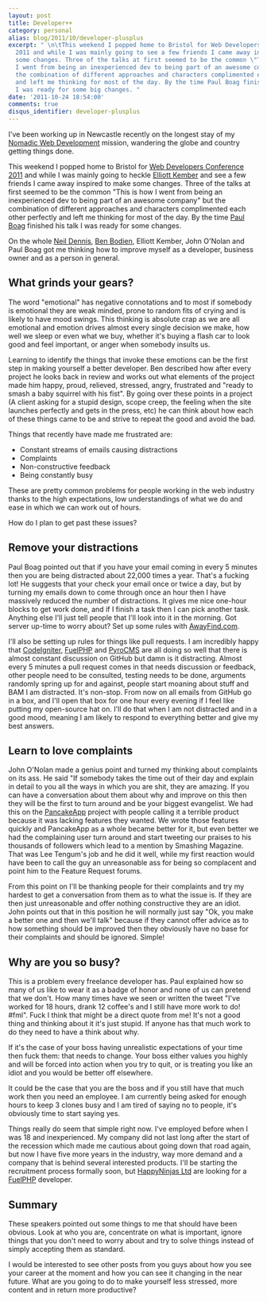 ```yaml
---
layout: post
title: Developer++
category: personal
alias: blog/2011/10/developer-plusplus
excerpt: " \n\tThis weekend I popped home to Bristol for Web Developers Conference
  2011 and while I was mainly going to see a few friends I came away inspired to make
  some changes. Three of the talks at first seemed to be the common \"This is how
  I went from being an inexperienced dev to being part of an awesome company\" but
  the combination of different approaches and characters complimented each other perfectly
  and left me thinking for most of the day. By the time Paul Boag finished his talk
  I was ready for some big changes. "
date: '2011-10-24 18:54:00'
comments: true
disqus_identifier: developer-plusplus
---
```


I've been working up in Newcastle recently on the longest stay of my [Nomadic Web Development](/blog/2011/08/nomadic-web-development) mission, wandering the globe and country getting things done.

This weekend I popped home to Bristol for [Web Developers Conference 2011](http://webdevconf.com/) and while I was mainly going to heckle [Elliott Kember](http://elliottkember.com) and see a few friends I came away inspired to make some changes. Three of the talks at first seemed to be the common "This is how I went from being an inexperienced dev to being part of an awesome company" but the combination of different approaches and characters complimented each other perfectly and left me thinking for most of the day. By the time [Paul Boag](http://boagworld.com/) finished his talk I was ready for some changes.

On the whole [Neil Dennis](http://twitter.com/strawberrysoup), [Ben Bodien](http://twitter.com/bbodien), Elliott Kember, John O'Nolan and Paul Boag got me thinking how to improve myself as a developer, business owner and as a person in general.

## What grinds your gears?

The word "emotional" has negative connotations and to most if somebody is emotional they are weak minded, prone to random fits of crying and is likely to have mood swings. This thinking is absolute crap as we are all emotional and emotion drives almost every single decision we make, how well we sleep or even what we buy, whether it's buying a flash car to look good and feel important, or anger when somebody insults us. 

Learning to identify the things that invoke these emotions can be the first step in making yourself a better developer. Ben described how after every project he looks back in review and works out what elements of the project made him happy, proud, relieved, stressed, angry, frustrated and "ready to smash a baby squirrel with his fist". By going over these points in a project (A client asking for a stupid design, scope creep, the feeling when the site launches perfectly and gets in the press, etc) he can think about how each of these things came to be and strive to repeat the good and avoid the bad.

Things that recently have made me frustrated are:

* Constant streams of emails causing distractions
* Complaints
* Non-constructive feedback 
* Being constantly busy

These are pretty common problems for people working in the web industry thanks to the high expectations, low understandings of what we do and ease in which we can work out of hours. 

How do I plan to get past these issues?

## Remove your distractions

Paul Boag pointed out that if you have your email coming in every 5 minutes then you are being distracted about 22,000 times a year. That's a fucking lot! He suggests that your check your email once or twice a day, but by turning my emails down to come through once an hour then I have massively reduced the number of distractions. It gives me nice one-hour blocks to get work done, and if I finish a task then I can pick another task. Anything else I'll just tell people that I'll look into it in the morning. Got server up-time to worry about? Set up some rules with [AwayFind.com](http://awayfind.com).

I'll also be setting up rules for things like pull requests. I am incredibly happy that [CodeIgniter](http://codeigniter.com/), [FuelPHP](http://fuelphp.com/) and [PyroCMS](http://pyrocms.com/) are all doing so well that there is almost constant discussion on GitHub but damn is it distracting. Almost every 5 minutes a pull request comes in that needs discussion or feedback, other people need to be consulted, testing needs to be done, arguments randomly spring up for and against, people start moaning about stuff and BAM I am distracted. It's non-stop. From now on all emails from GitHub go in a box, and I'll open that box for one hour every evening if I feel like putting my open-source hat on. I'll do that when I am not distracted and in a good mood, meaning I am likely to respond to everything better and give my best answers.

## Learn to love complaints

John O'Nolan made a genius point and turned my thinking about complaints on its ass. He said "If somebody takes the time out of their day and explain in detail to you all the ways in which you are shit, they are amazing. If you can have a conversation about them about why and improve on this then they will be the first to turn around and be your biggest evangelist. We had this on the [PancakeApp](http://pancakeapp.com/) project with people calling it a terrible product because it was lacking features they wanted. We wrote those features quickly and PancakeApp as a whole became better for it, but even better we had the complaining user turn around and start tweeting our praises to his thousands of followers which lead to a mention by Smashing Magazine. That was Lee Tengum's job and he did it well, while my first reaction would have been to call the guy an unreasonable ass for being so complacent and point him to the Feature Request forums.

From this point on I'll be thanking people for their complaints and try my hardest to get a conversation from them as to what the issue is. If they are then just unreasonable and offer nothing constructive they are an idiot. John points out that in this position he will normally just say "Ok, you make a better one and then we'll talk" because if they cannot offer advice as to how something should be improved then they obviously have no base for their complaints and should be ignored. Simple!

## Why are you so busy?

This is a problem every freelance developer has. Paul explained how so many of us like to wear it as a badge of honor and none of us can pretend that we don't. How many times have we seen or written the tweet "I've worked for 18 hours, drank 12 coffee's and I still have more work to do! #fml". Fuck I think that might be a direct quote from me! It's not a good thing and thinking about it it's just stupid. If anyone has that much work to do they need to have a think about why.

If it's the case of your boss having unrealistic expectations of your time then fuck them: that needs to change. Your boss either values you highly and will be forced into action when you try to quit, or is treating you like an idiot and you would be better off elsewhere.

It could be the case that you are the boss and if you still have that much work then you need an employee. I am currently being asked for enough hours to keep 3 clones busy and I am tired of saying no to people, it's obviously time to start saying yes.

Things really do seem that simple right now. I've employed before when I was 18 and inexperienced. My company did not last long after the start of the recession which made me cautious about going down that road again, but now I have five more years in the industry, way more demand and a company that is behind several interested products. I'll be starting the recruitment process formally soon, but [HappyNinjas Ltd](http://happyninjas.com/) are looking for a [FuelPHP](http://fuelphp.com/) developer.

## Summary

These speakers pointed out some things to me that should have been obvious. Look at who you are, concentrate on what is important, ignore things that you don't need to worry about and try to solve things instead of simply accepting them as standard.

I would be interested to see other posts from you guys about how you see your career at the moment and how you can see it changing in the near future. What are you going to do to make yourself less stressed, more content and in return more productive?